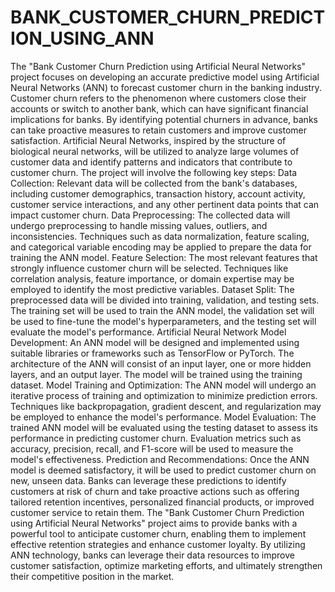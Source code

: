 # BANK_CUSTOMER_CHURN_PREDICTION_USING_ANN
The "Bank Customer Churn Prediction using Artificial Neural Networks" project focuses on developing an accurate predictive model using Artificial Neural Networks (ANN) to forecast customer churn in the banking industry. Customer churn refers to the phenomenon where customers close their accounts or switch to another bank, which can have significant financial implications for banks. By identifying potential churners in advance, banks can take proactive measures to retain customers and improve customer satisfaction.
Artificial Neural Networks, inspired by the structure of biological neural networks, will be utilized to analyze large volumes of customer data and identify patterns and indicators that contribute to customer churn. The project will involve the following key steps:
Data Collection: Relevant data will be collected from the bank's databases, including customer demographics, transaction history, account activity, customer service interactions, and any other pertinent data points that can impact customer churn.
Data Preprocessing: The collected data will undergo preprocessing to handle missing values, outliers, and inconsistencies. Techniques such as data normalization, feature scaling, and categorical variable encoding may be applied to prepare the data for training the ANN model.
Feature Selection: The most relevant features that strongly influence customer churn will be selected. Techniques like correlation analysis, feature importance, or domain expertise may be employed to identify the most predictive variables.
Dataset Split: The preprocessed data will be divided into training, validation, and testing sets. The training set will be used to train the ANN model, the validation set will be used to fine-tune the model's hyperparameters, and the testing set will evaluate the model's performance.
Artificial Neural Network Model Development: An ANN model will be designed and implemented using suitable libraries or frameworks such as TensorFlow or PyTorch. The architecture of the ANN will consist of an input layer, one or more hidden layers, and an output layer. The model will be trained using the training dataset.
Model Training and Optimization: The ANN model will undergo an iterative process of training and optimization to minimize prediction errors. Techniques like backpropagation, gradient descent, and regularization may be employed to enhance the model's performance.
Model Evaluation: The trained ANN model will be evaluated using the testing dataset to assess its performance in predicting customer churn. Evaluation metrics such as accuracy, precision, recall, and F1-score will be used to measure the model's effectiveness.
Prediction and Recommendations: Once the ANN model is deemed satisfactory, it will be used to predict customer churn on new, unseen data. Banks can leverage these predictions to identify customers at risk of churn and take proactive actions such as offering tailored retention incentives, personalized financial products, or improved customer service to retain them.
The "Bank Customer Churn Prediction using Artificial Neural Networks" project aims to provide banks with a powerful tool to anticipate customer churn, enabling them to implement effective retention strategies and enhance customer loyalty. By utilizing ANN technology, banks can leverage their data resources to improve customer satisfaction, optimize marketing efforts, and ultimately strengthen their competitive position in the market.
